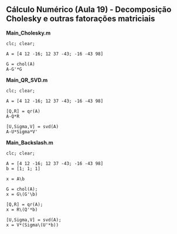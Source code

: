 ## Cálculo Numérico (Aula 19) - Decomposição Cholesky e outras fatorações matriciais

**Main_Cholesky.m**
```
clc; clear;

A = [4 12 -16; 12 37 -43; -16 -43 98]

G = chol(A)
A-G'*G
```

**Main_QR_SVD.m**
```
clc; clear;

A = [4 12 -16; 12 37 -43; -16 -43 98]

[Q,R] = qr(A)
A-Q*R

[U,Sigma,V] = svd(A)
A-U*Sigma*V'
```

**Main_Backslash.m**
```
clc; clear;

A = [4 12 -16; 12 37 -43; -16 -43 98]
b = [1; 1; 1]

x = A\b

G = chol(A);
x = G\(G'\b)

[Q,R] = qr(A);
x = R\(Q'*b)

[U,Sigma,V] = svd(A);
x = V*(Sigma\(U'*b))
```
